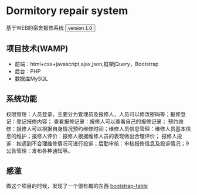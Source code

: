 # Dormitory repair system
基于WEB的宿舍报修系统
<button>version 1.0</button>

## 项目技术(WAMP)
* 前端：html+css+javascript,ajax,json,框架jQuery，Bootstrap
* 后台：PHP
* 数据库MySQL

## 系统功能
权限管理：人员登录，主要分为管理员及报修人，人员可以修改密码等；报修登记：登记报修内容； 查看报修记录：报修人可以查看自己的报修记录；
预约维修：报修人可以根据自身情况预约维修时间；维修人员信息管理：维修人员基本信息的维护；报修人评价：报修人根据维修人员的表现做出合理评价；
报修人投诉：如遇到不合理维修情况可进行投诉；后勤审核：审核报修信息及投诉情况；9公告管理：发布各种通知等。

## 感激
做这个项目的时候，发现了一个很有趣的东西 [bootstrap-table](https://github.com/wenzhixin/bootstrap-table)
